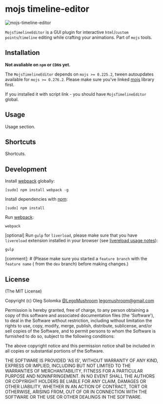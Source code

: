 # mojs timeline-editor

<img src="https://github.com/legomushroom/mojs-timeline-editor/blob/master/mockups/timeline-editor@2x.png?raw=true" alt="mojs-timeline-editor" />

`MojsTimelineEditor` is a GUI plugin for interactive `html`/`custom points`/`timeline` editing while crafting your animations. Part of `mojs` tools.

## Installation

**Not avaliable on `npm` or `CDN`s yet.**

The `MojsTimelineEditor` depends on `mojs >= 0.225.2`, tween autoupdates available for `mojs >= 0.276.2`. Please make sure you've linked [mojs](https://github.com/legomushroom/mojs) library first.

If you installed it with script link - you should have `MojsTimelineEditor` global.

## Usage

Usage section.

## Shortcuts

Shortcuts.

## Development

Install [webpack](https://webpack.github.io/) globally:

```
[sudo] npm install webpack -g
```

Install dependencies with [npm](https://www.npmjs.com/):

```
[sudo] npm install
```

Run [webpack](https://webpack.github.io/):

```
webpack
```

[optional] Run `gulp` for `liverload`, please make sure that you have `livereload` extension installed in your browser (see [livereload usage notes](https://github.com/napcs/node-livereload)):

```
gulp
```

[comment]: # (Please make sure you started a `feature branch` with the `feature name` ( from the `dev` branch) before making changes.)

## License

(The MIT License)

Copyright (c) Oleg Solomka [@LegoMushroom](https://twitter.com/legomushroom) [legomushroom@gmail.com](mailto:legomushroom@gmail.com)

Permission is hereby granted, free of charge, to any person obtaining a copy of this software and associated documentation files (the 'Software'), to deal in the Software without restriction, including without limitation the rights to use, copy, modify, merge, publish, distribute, sublicense, and/or sell copies of the Software, and to permit persons to whom the Software is furnished to do so, subject to the following conditions:

The above copyright notice and this permission notice shall be included in all copies or substantial portions of the Software.

THE SOFTWARE IS PROVIDED 'AS IS', WITHOUT WARRANTY OF ANY KIND, EXPRESS OR IMPLIED, INCLUDING BUT NOT LIMITED TO THE WARRANTIES OF MERCHANTABILITY, FITNESS FOR A PARTICULAR PURPOSE AND NONINFRINGEMENT. IN NO EVENT SHALL THE AUTHORS OR COPYRIGHT HOLDERS BE LIABLE FOR ANY CLAIM, DAMAGES OR OTHER LIABILITY, WHETHER IN AN ACTION OF CONTRACT, TORT OR OTHERWISE, ARISING FROM, OUT OF OR IN CONNECTION WITH THE SOFTWARE OR THE USE OR OTHER DEALINGS IN THE SOFTWARE.